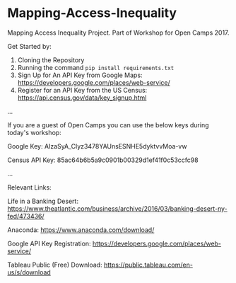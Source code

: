 # Mapping-Access-Inequality
Mapping Access Inequality Project. Part of Workshop for Open Camps 2017. 

Get Started by:
1. Cloning the Repository
2. Running the command `pip install requirements.txt`
3. Sign Up for An API Key from Google Maps: https://developers.google.com/places/web-service/
4. Register for an API Key from the US Census: https://api.census.gov/data/key_signup.html

...

If you are a guest of Open Camps you can use the below keys during today's workshop:

Google Key: AIzaSyA_Clyz3478YAUnsESNHE5dyktvvMoa-vw

Census API Key: 85ac64b6b5a9c0901b00329d1ef41f0c53ccfc98

...

Relevant Links:

Life in a Banking Desert: https://www.theatlantic.com/business/archive/2016/03/banking-desert-ny-fed/473436/

Anaconda: https://www.anaconda.com/download/

Google API Key Registration: https://developers.google.com/places/web-service/

Tableau Public (Free) Download: https://public.tableau.com/en-us/s/download
